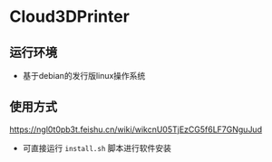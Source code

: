 # Cloud3DPrinter

## 运行环境

- 基于debian的发行版linux操作系统

## 使用方式

<https://ngl0t0pb3t.feishu.cn/wiki/wikcnU05TjEzCG5f6LF7GNguJud>

- 可直接运行 `install.sh` 脚本进行软件安装

